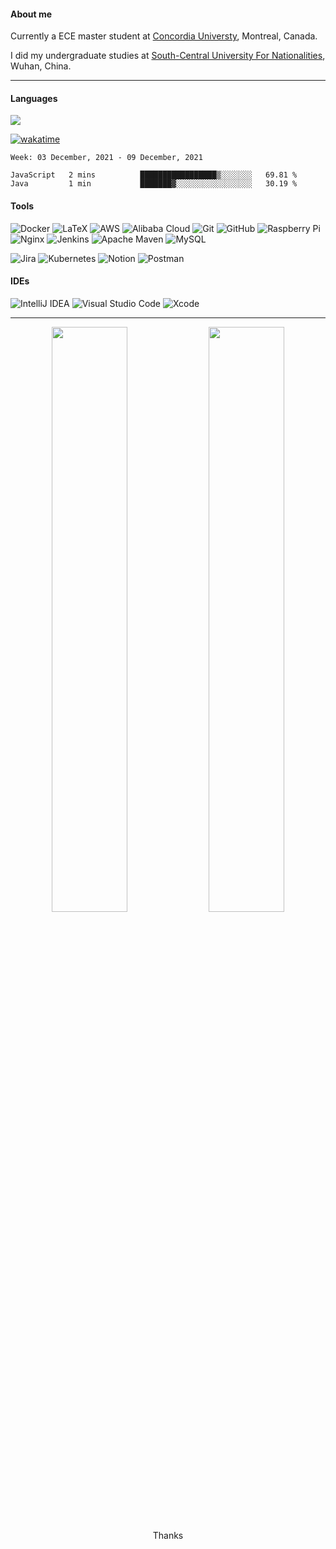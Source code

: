 
#### About me
Currently a ECE master student at [Concordia Universty](https://www.concordia.ca/), Montreal, Canada.

I did my undergraduate studies at [South-Central University For Nationalities](http://www.scuec.edu.cn/s/1/t/560/main.htm), Wuhan, China.

----

#### Languages

<p align="left"><img src="https://github-readme-stats.vercel.app/api/top-langs/?username=youyinnn&hide=HTML&langs_count=20&layout=compact"></p>

<!-- ![Java](https://img.shields.io/badge/-java-black?style=flat-square&logo=java)
![JavaScript](https://img.shields.io/badge/-JavaScript-black?style=flat-square&logo=javascript)
![Nodejs](https://img.shields.io/badge/-Nodejs-black?style=flat-square&logo=Node.js)
![Python](https://img.shields.io/badge/-Python-black?style=flat-square&logo=Python)
![Latex](https://img.shields.io/badge/-Latex-black?style=flat-square&logo=overleaf)

![HTML5](https://img.shields.io/badge/-HTML5-black?style=flat-square&logo=html5&logoColor=white)
![CSS3](https://img.shields.io/badge/-CSS3-black?style=flat-square&logo=css3)
![Bootstrap](https://img.shields.io/badge/-Bootstrap-563D7C?style=flat-square&logo=bootstrap) -->

[![wakatime](https://wakatime.com/badge/user/71877d58-88ba-4a68-934f-ddcc654b5da0.svg)](https://wakatime.com/@71877d58-88ba-4a68-934f-ddcc654b5da0)
<!--START_SECTION:waka-->
```text
Week: 03 December, 2021 - 09 December, 2021

JavaScript   2 mins          █████████████████▒░░░░░░░   69.81 % 
Java         1 min           ███████▓░░░░░░░░░░░░░░░░░   30.19 % 
```
<!--END_SECTION:waka-->

#### Tools

<!-- https://github.com/Ileriayo/markdown-badges -->
  
![Docker](https://img.shields.io/badge/-Docker-black?style=flat-square&logo=docker)
![LaTeX](https://img.shields.io/badge/latex-%23008080.svg?style=flat-square&logo=latex&logoColor=white)
![AWS](https://img.shields.io/badge/AWS-%23FF9900.svg?style=flat-square&logo=amazon-aws&logoColor=white)
![Alibaba Cloud](https://img.shields.io/badge/Alibaba%20Cloud-232F7E?style=flat-square&logo=alibaba-cloud)
![Git](https://img.shields.io/badge/git-%23F05033.svg?style=flat-square&logo=git&logoColor=white)
![GitHub](https://img.shields.io/badge/github-%23121011.svg?style=flat-square&logo=github&logoColor=white)
![Raspberry Pi](https://img.shields.io/badge/-RaspberryPi-C51A4A?style=flat-square&logo=Raspberry-Pi)
![Nginx](https://img.shields.io/badge/nginx-%23009639.svg?style=flat-square&logo=nginx&logoColor=white)
![Jenkins](https://img.shields.io/badge/jenkins-%232C5263.svg?style=flat-square&logo=jenkins&logoColor=white)
![Apache Maven](https://img.shields.io/badge/Apache%20Maven-C71A36?style=flat-square&logo=Apache%20Maven&logoColor=white)
![MySQL](https://img.shields.io/badge/mysql-%2300f.svg?style=flat-square&logo=mysql&logoColor=white)

![Jira](https://img.shields.io/badge/jira-%230A0FFF.svg?style=flat-square&logo=jira&logoColor=white)
![Kubernetes](https://img.shields.io/badge/kubernetes-%23326ce5.svg?style=flat-square&logo=kubernetes&logoColor=white)
![Notion](https://img.shields.io/badge/Notion-%23000000.svg?style=flat-square&logo=notion&logoColor=white)
![Postman](https://img.shields.io/badge/Postman-FF6C37?style=flat-square&logo=postman&logoColor=white)

#### IDEs

![IntelliJ IDEA](https://img.shields.io/badge/IntelliJIDEA-000000.svg?style=flat-square&logo=intellij-idea&logoColor=white)
![Visual Studio Code](https://img.shields.io/badge/Visual%20Studio%20Code-0078d7.svg?style=flat-square&logo=visual-studio-code&logoColor=white)
![Xcode](https://img.shields.io/badge/Xcode-007ACC?style=flat-square&logo=Xcode&logoColor=white)


----

<p align="center">
  <img width="49%" src="https://github-readme-stats.vercel.app/api?username=youyinnn&include_all_commits=true&count_private=true&show_icons=true&theme=panda" />
  <img width="49%" src="https://github-readme-streak-stats.herokuapp.com/?user=youyinnn&theme=vue-dark&hide_border=true" />
</p>
<!-- <p align="left"><img src="https://github-readme-stats.vercel.app/api?username=youyinnn&show_icons=true&theme=panda"></p> -->


<p align="center">Thanks</p>
 
